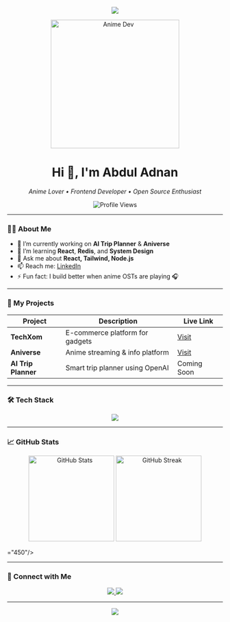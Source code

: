 <p align="center">
  <img src="https://capsule-render.vercel.app/api?type=waving&color=0e75b6&height=200&section=header&text=Abdul%20Adnan&fontSize=40&fontColor=ffffff" />
</p>

<p align="center">
  <img src="https://media.tenor.com/Zqff-yVxrZ0AAAAM/xiao-yan-dou-zun.gif" width="300" alt="Anime Dev" />
</p>

<h1 align="center">Hi 👋, I'm Abdul Adnan</h1>

<p align="center">
  <em>Anime Lover • Frontend Developer • Open Source Enthusiast</em>
</p>

<p align="center">
  <img src="https://komarev.com/ghpvc/?username=AbdulAdnan7&label=Profile%20views&color=0e75b6&style=flat" alt="Profile Views" />
</p>

---

### 👨‍💻 About Me
- 🔭 I’m currently working on **AI Trip Planner** & **Aniverse**
- 🌱 I’m learning **React**, **Redis**, and **System Design**
- 💬 Ask me about **React, Tailwind, Node.js**
- 📫 Reach me: [LinkedIn](https://www.linkedin.com/in/peerabduladnan)
- ⚡ Fun fact: I build better when anime OSTs are playing 🎧

---

### 🚀 My Projects

| Project        | Description                                | Live Link |
|----------------|--------------------------------------------|-----------|
| **TechXom**    | E-commerce platform for gadgets            | [Visit](https://techxom.vercel.app/) |
| **Aniverse**  | Anime streaming & info platform            | [Visit](https://aniver-chi.vercel.app/) |
| **AI Trip Planner** | Smart trip planner using OpenAI        | Coming Soon |

---

### 🛠️ Tech Stack

<div align="center">
  <img src="https://skillicons.dev/icons?i=js,react,nodejs,tailwind,html,css,git,github" />
</div>

---
### 📈 GitHub Stats

<p align="center">
  <img src="https://github-readme-stats.vercel.app/api?username=AbdulAdnan7&show_icons=true&theme=tokyonight&rank_icon=github" alt="GitHub Stats" height="200"/>
  <img src="https://github-readme-streak-stats.herokuapp.com?user=AbdulAdnan7&theme=tokyonight" alt="GitHub Streak" height="200"/>
</p>
="450"/>
</p>

---


### 🔗 Connect with Me

<p align="center">
  <a href="https://www.linkedin.com/in/peerabduladnan" target="_blank">
    <img src="https://img.shields.io/badge/LinkedIn-blue?style=for-the-badge&logo=linkedin" />
  </a>
  <a href="https://github.com/AbdulAdnan7" target="_blank">
    <img src="https://img.shields.io/badge/GitHub-000000?style=for-the-badge&logo=github" />
  </a>
</p>

---

<p align="center">
  <img src="https://capsule-render.vercel.app/api?section=footer&type=waving&color=0e75b6&height=120" />
</p>
